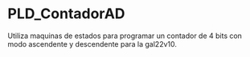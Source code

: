 # PLD_ContadorAD
Utiliza maquinas de estados para programar un contador de 4 bits con modo ascendente y descendente para la gal22v10.
